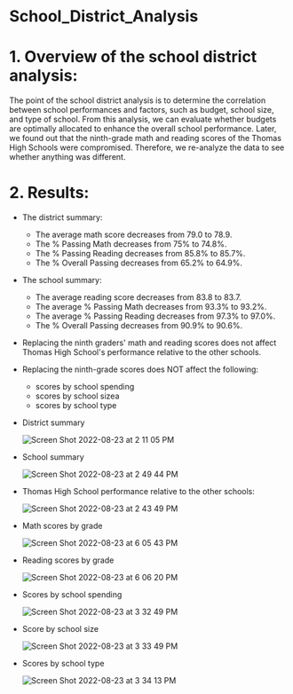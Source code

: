 # School_District_Analysis

# 1. Overview of the school district analysis:

The point of the school district analysis is to determine the correlation between school performances and factors, such as budget, school size, and type of school. From this analysis, we can evaluate whether budgets are optimally allocated to enhance the overall school performance.   Later, we found out that the ninth-grade math and reading scores of the Thomas High Schools were compromised. Therefore, we re-analyze the data to see whether anything was different.

# 2. Results:


-  The district summary:
    - The average math score decreases from 79.0 to 78.9.
    - The % Passing Math decreases from 75% to 74.8%. 
    - The % Passing Reading decreases from 85.8% to 85.7%.  
    - The % Overall Passing decreases from 65.2% to 64.9%.


- The school summary:
    - The average reading score decreases from 83.8 to 83.7.
    - The average % Passing Math decreases from 93.3% to 93.2%.
    - The average % Passing Reading decreases from 97.3% to 97.0%.
    - The % Overall Passing decreases from 90.9% to 90.6%.


- Replacing the ninth graders' math and reading scores does not affect Thomas High School's performance relative to the other schools. 


- Replacing the ninth-grade scores does NOT affect the following:
    - scores by school spending
    - scores by school sizea
    - scores by school type


- District summary 

    ![Screen Shot 2022-08-23 at 2 11 05 PM](https://user-images.githubusercontent.com/108419097/186232981-c0dfe438-b4fe-4df6-821a-90d166267678.png)


- School summary 

    ![Screen Shot 2022-08-23 at 2 49 44 PM](https://user-images.githubusercontent.com/108419097/186239706-c5774741-1ea9-4c08-b71e-48b44de7a145.png)


- Thomas High School performance relative to the other schools:

    ![Screen Shot 2022-08-23 at 2 43 49 PM](https://user-images.githubusercontent.com/108419097/186238631-dcc65bd4-147b-43d4-ae62-59771ea8938f.png)


- Math scores by grade

    ![Screen Shot 2022-08-23 at 6 05 43 PM](https://user-images.githubusercontent.com/108419097/186274656-2eccb1e1-cb7f-4c32-bd35-511cdf9d9ed7.png)


- Reading scores by grade

    ![Screen Shot 2022-08-23 at 6 06 20 PM](https://user-images.githubusercontent.com/108419097/186274730-36cfa452-c1bf-4c73-91e8-e2afc3e55475.png)


- Scores by school spending

    ![Screen Shot 2022-08-23 at 3 32 49 PM](https://user-images.githubusercontent.com/108419097/186249941-1bdf2f7c-1a79-4c2c-b5ff-d1b2e92af0a3.png)


- Score by school size

    ![Screen Shot 2022-08-23 at 3 33 49 PM](https://user-images.githubusercontent.com/108419097/186250135-09aa2b69-7345-4f20-b300-1c53ccb41264.png)


- Scores by school type

    ![Screen Shot 2022-08-23 at 3 34 13 PM](https://user-images.githubusercontent.com/108419097/186250212-38282349-bdc5-4ea9-a402-5927ed569eab.png)



